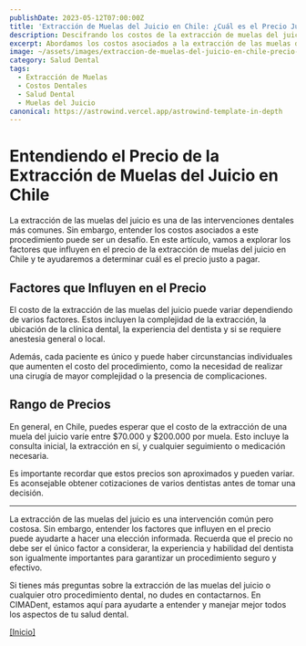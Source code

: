 ```yaml
---
publishDate: 2023-05-12T07:00:00Z
title: 'Extracción de Muelas del Juicio en Chile: ¿Cuál es el Precio Justo a Pagar?'
description: Descifrando los costos de la extracción de muelas del juicio.
excerpt: Abordamos los costos asociados a la extracción de las muelas del juicio en Chile, ayudándote a entender el precio justo a pagar.
image: ~/assets/images/extraccion-de-muelas-del-juicio-en-chile-precio-justo-a-pagar.png
category: Salud Dental
tags:
  - Extracción de Muelas
  - Costos Dentales
  - Salud Dental
  - Muelas del Juicio
canonical: https://astrowind.vercel.app/astrowind-template-in-depth
---
```


# Entendiendo el Precio de la Extracción de Muelas del Juicio en Chile

La extracción de las muelas del juicio es una de las intervenciones dentales más comunes. Sin embargo, entender los costos asociados a este procedimiento puede ser un desafío. En este artículo, vamos a explorar los factores que influyen en el precio de la extracción de muelas del juicio en Chile y te ayudaremos a determinar cuál es el precio justo a pagar.

## Factores que Influyen en el Precio

El costo de la extracción de las muelas del juicio puede variar dependiendo de varios factores. Estos incluyen la complejidad de la extracción, la ubicación de la clínica dental, la experiencia del dentista y si se requiere anestesia general o local.

Además, cada paciente es único y puede haber circunstancias individuales que aumenten el costo del procedimiento, como la necesidad de realizar una cirugía de mayor complejidad o la presencia de complicaciones.

## Rango de Precios

En general, en Chile, puedes esperar que el costo de la extracción de una muela del juicio varíe entre $70.000 y $200.000 por muela. Esto incluye la consulta inicial, la extracción en sí, y cualquier seguimiento o medicación necesaria.

Es importante recordar que estos precios son aproximados y pueden variar. Es aconsejable obtener cotizaciones de varios dentistas antes de tomar una decisión.

---

La extracción de las muelas del juicio es una intervención común pero costosa. Sin embargo, entender los factores que influyen en el precio puede ayudarte a hacer una elección informada. Recuerda que el precio no debe ser el único factor a considerar, la experiencia y habilidad del dentista son igualmente importantes para garantizar un procedimiento seguro y efectivo.

Si tienes más preguntas sobre la extracción de las muelas del juicio o cualquier otro procedimiento dental, no dudes en contactarnos. En CIMADent, estamos aquí para ayudarte a entender y manejar mejor todos los aspectos de tu salud dental.

[[Inicio]](#top)
